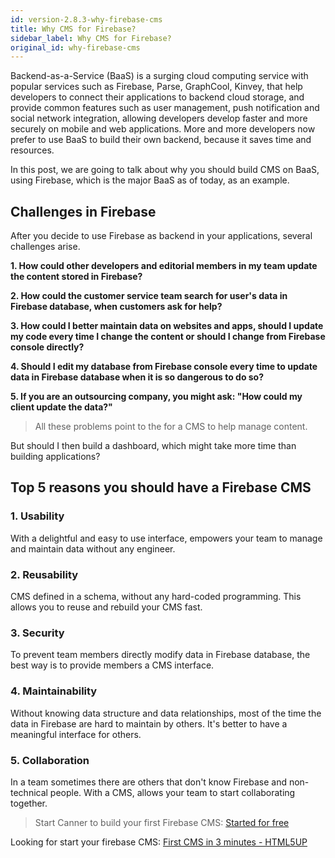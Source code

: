 ```yaml
---
id: version-2.8.3-why-firebase-cms
title: Why CMS for Firebase?
sidebar_label: Why CMS for Firebase?
original_id: why-firebase-cms
---
```


Backend-as-a-Service (BaaS) is a surging cloud computing service with popular services such as Firebase, Parse, GraphCool, Kinvey, that help developers to connect their applications to backend cloud storage, and provide common features such as user management, push notification and social network integration, allowing developers develop faster and more securely on mobile and web applications. More and more developers now prefer to use BaaS to build their own backend, because it saves time and resources.

In this post, we are going to talk about why you should build CMS on BaaS, using Firebase, which is the major BaaS as of today, as an example.

## Challenges in Firebase
After you decide to use Firebase as backend in your applications, several challenges arise.

**1. How could other developers and editorial members in my team update the content stored in Firebase?**

**2. How could the customer service team search for user's data in Firebase database, when customers ask for help?**

**3. How could I better maintain data on websites and apps, should I update my code every time I change the content or should I change from Firebase console directly?**

**4. Should I edit my database from Firebase console every time to update data in Firebase database when it is so dangerous to do so?**

**5. If you are an outsourcing company, you might ask: "How could my client update the data?"**

> All these problems point to the for a CMS to help manage content.

But should I then build a dashboard, which might take more time than building applications?

## Top 5 reasons you should have a Firebase CMS

### 1. Usability
With a delightful and easy to use interface, empowers your team to manage and maintain data without any engineer.

### 2. Reusability
CMS defined in a schema, without any hard-coded programming. This allows you to reuse and rebuild your CMS fast.

### 3. Security
To prevent team members directly modify data in Firebase database, the best way is to provide members a CMS interface.

### 4. Maintainability
Without knowing data structure and data relationships, most of the time the data in Firebase are hard to maintain by others. It's better to have a meaningful interface for others.

### 5. Collaboration
In a team sometimes there are others that don't know Firebase and non-technical people. With a CMS, allows your team to start collaborating together.

> Start Canner to build your first Firebase CMS: [Started for free](/forms/new_user)

Looking for start your firebase CMS: [First CMS in 3 minutes - HTML5UP](start-quick-html5up)